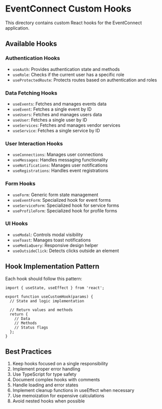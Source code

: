 # EventConnect Custom Hooks

This directory contains custom React hooks for the EventConnect application.

## Available Hooks

### Authentication Hooks
- `useAuth`: Provides authentication state and methods
- `useRole`: Checks if the current user has a specific role
- `useProtectedRoute`: Protects routes based on authentication and roles

### Data Fetching Hooks
- `useEvents`: Fetches and manages events data
- `useEvent`: Fetches a single event by ID
- `useUsers`: Fetches and manages users data
- `useUser`: Fetches a single user by ID
- `useServices`: Fetches and manages vendor services
- `useService`: Fetches a single service by ID

### User Interaction Hooks
- `useConnections`: Manages user connections
- `useMessages`: Handles messaging functionality
- `useNotifications`: Manages user notifications
- `useRegistrations`: Handles event registrations

### Form Hooks
- `useForm`: Generic form state management
- `useEventForm`: Specialized hook for event forms
- `useServiceForm`: Specialized hook for service forms
- `useProfileForm`: Specialized hook for profile forms

### UI Hooks
- `useModal`: Controls modal visibility
- `useToast`: Manages toast notifications
- `useMediaQuery`: Responsive design helper
- `useOutsideClick`: Detects clicks outside an element

## Hook Implementation Pattern

Each hook should follow this pattern:

```tsx
import { useState, useEffect } from 'react';

export function useCustomHook(params) {
  // State and logic implementation
  
  // Return values and methods
  return {
    // Data
    // Methods
    // Status flags
  };
}
```

## Best Practices

1. Keep hooks focused on a single responsibility
2. Implement proper error handling
3. Use TypeScript for type safety
4. Document complex hooks with comments
5. Handle loading and error states
6. Implement cleanup functions in useEffect when necessary
7. Use memoization for expensive calculations
8. Avoid nested hooks when possible